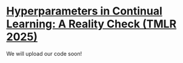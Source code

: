 # [Hyperparameters in Continual Learning: A Reality Check (TMLR 2025)](https://openreview.net/forum?id=8FxELTdwJR)
We will upload our code soon!
